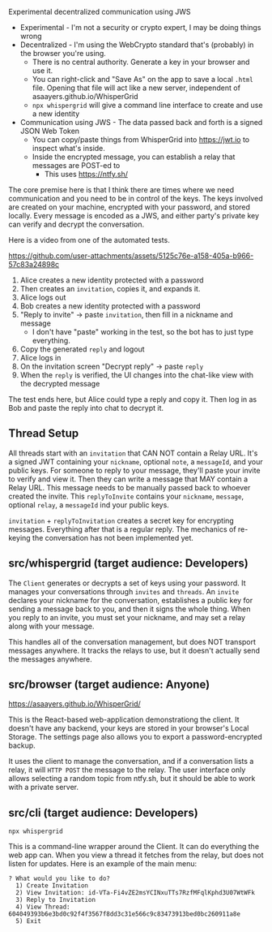 Experimental decentralized communication using JWS

- Experimental - I'm not a security or crypto expert, I may be doing things wrong
- Decentralized - I'm using the WebCrypto standard that's (probably) in the browser you're using.
  - There is no central authority. Generate a key in your browser and use it.
  - You can right-click and "Save As" on the app to save a local `.html` file. Opening that file will act like a new server, independent of asaayers.github.io/WhisperGrid
  - `npx whispergrid` will give a command line interface to create and use a new identity
- Communication using JWS - The data passed back and forth is a signed JSON Web Token
  - You can copy/paste things from WhisperGrid into https://jwt.io to inspect what's inside.
  - Inside the encrypted message, you can establish a relay that messages are POST-ed to
    - This uses https://ntfy.sh/

The core premise here is that I think there are times where we need
communication and you need to be in control of the keys. The keys involved are
created on your machine, encrypted with your password, and stored locally.
Every message is encoded as a JWS, and either party's private key can verify and
decrypt the conversation.

Here is a video from one of the automated tests.

https://github.com/user-attachments/assets/5125c76e-a158-405a-b966-57c83a24898c

1. Alice creates a new identity protected with a password
2. Then creates an `invitation`, copies it, and expands it.
3. Alice logs out
4. Bob creates a new identity protected with a password
5. "Reply to invite" -> paste `invitation`, then fill in a nickname and message
   - I don't have "paste" working in the test, so the bot has to just type everything.
6. Copy the generated `reply` and logout
7. Alice logs in
8. On the invitation screen "Decrypt reply" -> paste `reply`
9. When the `reply` is verified, the UI changes into the chat-like view with the decrypted message

The test ends here, but Alice could type a reply and copy it. Then log in as Bob
and paste the reply into chat to decrypt it.

## Thread Setup

All threads start with an `invitation` that CAN NOT contain a Relay URL. It's a
signed JWT containing your `nickname`, optional `note`, a `messageId`, and your
public keys. For someone to reply to your message, they'll paste your invite to
verify and view it. Then they can write a message that MAY contain a Relay URL.
This message needs to be manually passed back to whoever created the invite.
This `replyToInvite` contains your `nickname`, `message`, optional `relay`, a
`messageId` ind your public keys.

`invitation` + `replyToInvitation` creates a secret key for encrypting messages.
Everything after that is a regular reply. The mechanics of re-keying the
conversation has not been implemented yet.

## src/whispergrid (target audience: Developers)

The `Client` generates or decrypts a set of keys using your password. It
manages your conversations through `invites` and `threads`. An `invite` declares
your nickname for the conversation, establishes a public key for sending a
message back to you, and then it signs the whole thing. When you reply to an
invite, you must set your nickname, and may set a relay along with your message.

This handles all of the conversation management, but does NOT transport messages
anywhere. It tracks the relays to use, but it doesn't actually send the
messages anywhere.

## src/browser (target audience: Anyone)

https://asaayers.github.io/WhisperGrid/

This is the React-based web-application demonstrationg the client. It doesn't
have any backend, your keys are stored in your browser's Local Storage. The
settings page also allows you to export a password-encrypted backup.

It uses the client to manage the conversation, and if a conversation lists a
relay, it will `HTTP POST` the message to the relay. The user interface only
allows selecting a random topic from ntfy.sh, but it should be able to work with
a private server.

## src/cli (target audience: Developers)

```
npx whispergrid
```

This is a command-line wrapper around the Client. It can do everything the web
app can. When you view a thread it fetches from the relay, but does not listen
for updates. Here is an example of the main menu:

```
? What would you like to do?
  1) Create Invitation
  2) View Invitation: id-VTa-Fi4vZE2msYCINxuTTs7RzfMFqlKphd3U07WtWFk
  3) Reply to Invitation
  4) View Thread: 604049393b6e3bd0c92f4f3567f8dd3c31e566c9c83473913bed0bc260911a8e
  5) Exit
```

